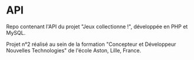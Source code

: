 # API

Repo contenant l'API du projet "Jeux collectionne !", développée en PHP et MySQL.

Projet n°2 réalisé au sein de la formation "Concepteur et Développeur Nouvelles Technologies" de l'école Aston, Lille, France.
